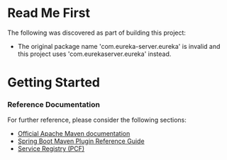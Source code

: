 # Read Me First
The following was discovered as part of building this project:

* The original package name 'com.eureka-server.eureka' is invalid and this project uses 'com.eurekaserver.eureka' instead.

# Getting Started

### Reference Documentation
For further reference, please consider the following sections:

* [Official Apache Maven documentation](https://maven.apache.org/guides/index.html)
* [Spring Boot Maven Plugin Reference Guide](https://docs.spring.io/spring-boot/docs/2.2.6.RELEASE/maven-plugin/)
* [Service Registry (PCF)](https://docs.pivotal.io/spring-cloud-services/)

